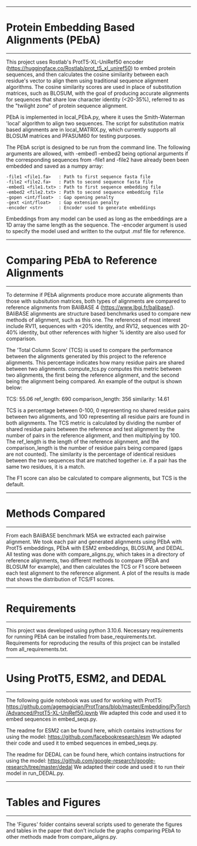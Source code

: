 **************************************************************************************************************
# Protein Embedding Based Alignments (PEbA)
**************************************************************************************************************

This project uses Rostlab's ProtT5-XL-UniRef50 encoder (https://huggingface.co/Rostlab/prot_t5_xl_uniref50) to
embed protein sequences, and then calculates the cosine similarity between each residue's vector to align them 
using traditional sequence alignment algorithms. The cosine similarity scores are used in place of substitution
matrices, such as BLOSUM, with the goal of producing accurate alignments for sequences that share low character
identity (<20-35%), referred to as the "twilight zone" of protein sequence alignment.

PEbA is implemented in local_PEbA.py, where it uses the Smith-Waterman 'local' algorithm to align two sequences.
The script for substitution matrix based alignments are in local_MATRIX.py, which currently supports all BLOSUM 
matrices and PFASUM60 for testing purposes.

The PEbA script is designed to be run from the command line. The following arguments are allowed, with -embed1
-embed2 being optional arguments if the corresponding sequences from -file1 and -file2 have already been
been embedded and saved as a numpy array:

    -file1 <file1.fa>   : Path to first sequence fasta file
    -file2 <file2.fa>   : Path to second sequence fasta file
    -embed1 <file1.txt> : Path to first sequence embedding file
    -embed2 <file2.txt> : Path to second sequence embedding file
    -gopen <int/float>  : Gap opening penalty
    -gext <int/float>   : Gap extension penalty
    -encoder <str>      : Encoder used to generate embeddings

Embeddings from any model can be used as long as the embeddings are a 1D array the same length as the sequence.
The -encoder argument is used to specify the model used and written to the output .msf file for reference.

**************************************************************************************************************
# Comparing PEbA to Reference Alignments
**************************************************************************************************************

To determine if PEbA alignments produce more accurate alignments than those with subsitution matrices, both 
types of alignments are compared to reference alignments from BAliBASE 4 (https://www.lbgi.fr/balibase/).
BAliBASE alignments are structure based benchmarks used to compare new methods of alignment, such as this one. 
The references of most interest include RV11, sequences with <20% identity, and RV12, sequences with 20-40% 
identity, but other references with higher % identity are also used for comparison.

The 'Total Column Score' (TCS) is used to compare the performance between the alignments generated by this
project to the reference alignments. This percentage indicates how many residue pairs are shared between two
alignments. compute_tcs.py computes this metric between two alignments, the first being the reference alignment,
and the second being the alignment being compared. An example of the output is shown below:


TCS: 55.06   ref_length: 690   comparison_length: 356   similarity: 14.61


TCS is a percentage between 0-100, 0 representing no shared residue pairs between two alignments, and 100
representing all residue pairs are found in both alignments. The TCS metric is calculated by dividing the
number of shared residue pairs between the reference and test alignment by the number of pairs in the reference
alignment, and then multiplying by 100. The ref_length is the length of the reference alignment, and the
comparison_length is the number of residue pairs being compared (gaps are not counted). The similarity is
the percentage of identical residues between the two sequences that are matched together i.e. if a pair
has the same two residues, it is a match.

The F1 score can also be calculated to compare alignments, but TCS is the default.

**************************************************************************************************************
# Methods Compared
**************************************************************************************************************

From each BAliBASE benchmark MSA we extracted each pairwise alignment. We took each pair and generated
alignments using PEbA with ProtT5 embeddings, PEbA with ESM2 embeddings, BLOSUM, and DEDAL. All testing was
done with compare_aligns.py, which takes in a directory of reference alignments, two different methods to
compare (PEbA and BLOSUM for example), and then calculates the TCS or F1 score between each test alignment
to the reference alignment. A plot of the results is made that shows the distribution of TCS/F1 scores.

**************************************************************************************************************
# Requirements
**************************************************************************************************************

This project was developed using python 3.10.6. Necessary requirements for running PEbA can be installed from
base_requirements.txt. Requirements for reproducing the results of this project can be installed from
all_requirements.txt.

**************************************************************************************************************
# Using ProtT5, ESM2, and DEDAL
**************************************************************************************************************

The following guide notebook was used for working with ProtT5:
https://github.com/agemagician/ProtTrans/blob/master/Embedding/PyTorch/Advanced/ProtT5-XL-UniRef50.ipynb
We adapted this code and used it to embed sequences in embed_seqs.py.

The readme for ESM2 can be found here, which contains instructions for using the model:
https://github.com/facebookresearch/esm
We adapted their code and used it to embed sequences in embed_seqs.py.

The readme for DEDAL can be found here, which contains instructions for using the model:
https://github.com/google-research/google-research/tree/master/dedal
We adapted their code and used it to run their model in run_DEDAL.py.

**************************************************************************************************************
# Tables and Figures
**************************************************************************************************************

The 'Figures' folder contains several scripts used to generate the figures and tables in the paper that don't
include the graphs comparing PEbA to other methods made from compare_aligns.py.
